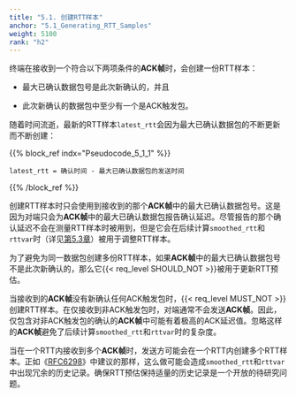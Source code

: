 ```yaml
---
title: "5.1. 创建RTT样本"
anchor: "5.1_Generating_RTT_Samples"
weight: 5100
rank: "h2"
---
```


终端在接收到一个符合以下两项条件的**ACK帧**时，会创建一份RTT样本：

* 最大已确认数据包号是此次新确认的，并且

* 此次新确认的数据包中至少有一个是ACK触发包。

随着时间流逝，最新的RTT样本`latest_rtt`会因为最大已确认数据包的不断更新而不断创建：

{{% block_ref
indx="Pseudocode_5_1_1" %}}

```
latest_rtt = 确认时间 - 最大已确认数据包的发送时间
```

{{% /block_ref %}}

创建RTT样本时只会使用到接收到的那个**ACK帧**中的最大已确认数据包号。这是因为对端只会为**ACK帧**中的最大已确认数据包报告确认延迟。尽管报告的那个确认延迟不会在测量RTT样本时被用到，但是它会在后续计算`smoothed_rtt`和`rttvar`时（详见[第5.3章](#5.3_Estimating_smoothed_rtt_and_rttvar)）被用于调整RTT样本。

为了避免为同一数据包创建多份RTT样本，如果**ACK帧**中的最大已确认数据包号不是此次新确认的，那么它{{< req_level SHOULD_NOT >}}被用于更新RTT预估。

当接收到的**ACK帧**没有新确认任何ACK触发包时，{{< req_level MUST_NOT >}}创建RTT样本。在仅接收到非ACK触发包时，对端通常不会发送**ACK帧**。因此，仅包含对非ACK触发包的确认的**ACK帧**中可能有着极高的ACK延迟值。忽略这样的**ACK帧**避免了后续计算`smoothed_rtt`和`rttvar`时的复杂度。

当在一个RTT内接收到多个**ACK帧**时，发送方可能会在一个RTT内创建多个RTT样本。正如《[RFC6298](https://www.rfc-editor.org/info/rfc6298)》中建议的那样，这么做可能会造成`smoothed_rtt`和`rttvar`中出现冗余的历史记录。确保RTT预估保持适量的历史记录是一个开放的待研究问题。
